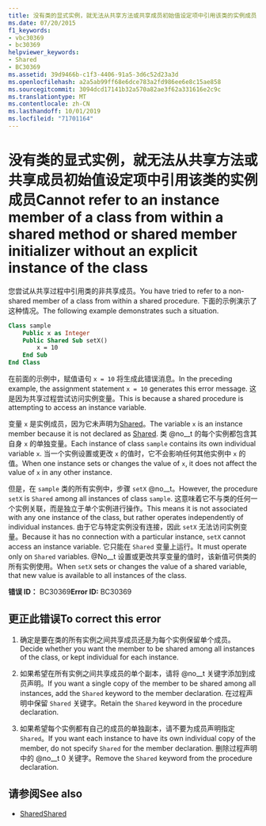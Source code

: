 ```yaml
---
title: 没有类的显式实例，就无法从共享方法或共享成员初始值设定项中引用该类的实例成员
ms.date: 07/20/2015
f1_keywords:
- vbc30369
- bc30369
helpviewer_keywords:
- Shared
- BC30369
ms.assetid: 39d9466b-c1f3-4406-91a5-3d6c52d23a3d
ms.openlocfilehash: a2a5ab99ff68e6dce783a2fd986ee6e8c15ae858
ms.sourcegitcommit: 3094dcd17141b32a570a82ae3f62a331616e2c9c
ms.translationtype: MT
ms.contentlocale: zh-CN
ms.lasthandoff: 10/01/2019
ms.locfileid: "71701164"
---
```

# <a name="cannot-refer-to-an-instance-member-of-a-class-from-within-a-shared-method-or-shared-member-initializer-without-an-explicit-instance-of-the-class"></a><span data-ttu-id="01f3d-102">没有类的显式实例，就无法从共享方法或共享成员初始值设定项中引用该类的实例成员</span><span class="sxs-lookup"><span data-stu-id="01f3d-102">Cannot refer to an instance member of a class from within a shared method or shared member initializer without an explicit instance of the class</span></span>
<span data-ttu-id="01f3d-103">您尝试从共享过程中引用类的非共享成员。</span><span class="sxs-lookup"><span data-stu-id="01f3d-103">You have tried to refer to a non-shared member of a class from within a shared procedure.</span></span> <span data-ttu-id="01f3d-104">下面的示例演示了这种情况。</span><span class="sxs-lookup"><span data-stu-id="01f3d-104">The following example demonstrates such a situation.</span></span>  
  
```vb  
Class sample  
    Public x as Integer  
    Public Shared Sub setX()  
        x = 10  
    End Sub  
End Class  
```  
  
 <span data-ttu-id="01f3d-105">在前面的示例中，赋值语句 `x = 10` 将生成此错误消息。</span><span class="sxs-lookup"><span data-stu-id="01f3d-105">In the preceding example, the assignment statement `x = 10` generates this error message.</span></span> <span data-ttu-id="01f3d-106">这是因为共享过程尝试访问实例变量。</span><span class="sxs-lookup"><span data-stu-id="01f3d-106">This is because a shared procedure is attempting to access an instance variable.</span></span>  
  
 <span data-ttu-id="01f3d-107">变量 `x` 是实例成员，因为它未声明为[Shared](../../../visual-basic/language-reference/modifiers/shared.md)。</span><span class="sxs-lookup"><span data-stu-id="01f3d-107">The variable `x` is an instance member because it is not declared as [Shared](../../../visual-basic/language-reference/modifiers/shared.md).</span></span> <span data-ttu-id="01f3d-108">类 @no__t 的每个实例都包含其自身 `x` 的单独变量。</span><span class="sxs-lookup"><span data-stu-id="01f3d-108">Each instance of class `sample` contains its own individual variable `x`.</span></span> <span data-ttu-id="01f3d-109">当一个实例设置或更改 `x` 的值时，它不会影响任何其他实例中 `x` 的值。</span><span class="sxs-lookup"><span data-stu-id="01f3d-109">When one instance sets or changes the value of `x`, it does not affect the value of `x` in any other instance.</span></span>  
  
 <span data-ttu-id="01f3d-110">但是，在 `sample` 类的所有实例中，步骤 `setX` @no__t。</span><span class="sxs-lookup"><span data-stu-id="01f3d-110">However, the procedure `setX` is `Shared` among all instances of class `sample`.</span></span> <span data-ttu-id="01f3d-111">这意味着它不与类的任何一个实例关联，而是独立于单个实例进行操作。</span><span class="sxs-lookup"><span data-stu-id="01f3d-111">This means it is not associated with any one instance of the class, but rather operates independently of individual instances.</span></span> <span data-ttu-id="01f3d-112">由于它与特定实例没有连接，因此 `setX` 无法访问实例变量。</span><span class="sxs-lookup"><span data-stu-id="01f3d-112">Because it has no connection with a particular instance, `setX` cannot access an instance variable.</span></span> <span data-ttu-id="01f3d-113">它只能在 `Shared` 变量上运行。</span><span class="sxs-lookup"><span data-stu-id="01f3d-113">It must operate only on `Shared` variables.</span></span> <span data-ttu-id="01f3d-114">@No__t 设置或更改共享变量的值时，该新值可供类的所有实例使用。</span><span class="sxs-lookup"><span data-stu-id="01f3d-114">When `setX` sets or changes the value of a shared variable, that new value is available to all instances of the class.</span></span>  
  
 <span data-ttu-id="01f3d-115">**错误 ID：** BC30369</span><span class="sxs-lookup"><span data-stu-id="01f3d-115">**Error ID:** BC30369</span></span>  
  
## <a name="to-correct-this-error"></a><span data-ttu-id="01f3d-116">更正此错误</span><span class="sxs-lookup"><span data-stu-id="01f3d-116">To correct this error</span></span>  
  
1. <span data-ttu-id="01f3d-117">确定是要在类的所有实例之间共享成员还是为每个实例保留单个成员。</span><span class="sxs-lookup"><span data-stu-id="01f3d-117">Decide whether you want the member to be shared among all instances of the class, or kept individual for each instance.</span></span>  
  
2. <span data-ttu-id="01f3d-118">如果希望在所有实例之间共享成员的单个副本，请将 @no__t 关键字添加到成员声明。</span><span class="sxs-lookup"><span data-stu-id="01f3d-118">If you want a single copy of the member to be shared among all instances, add the `Shared` keyword to the member declaration.</span></span> <span data-ttu-id="01f3d-119">在过程声明中保留 `Shared` 关键字。</span><span class="sxs-lookup"><span data-stu-id="01f3d-119">Retain the `Shared` keyword in the procedure declaration.</span></span>  
  
3. <span data-ttu-id="01f3d-120">如果希望每个实例都有自己的成员的单独副本，请不要为成员声明指定 `Shared`。</span><span class="sxs-lookup"><span data-stu-id="01f3d-120">If you want each instance to have its own individual copy of the member, do not specify `Shared` for the member declaration.</span></span> <span data-ttu-id="01f3d-121">删除过程声明中的 @no__t 0 关键字。</span><span class="sxs-lookup"><span data-stu-id="01f3d-121">Remove the `Shared` keyword from the procedure declaration.</span></span>  
  
## <a name="see-also"></a><span data-ttu-id="01f3d-122">请参阅</span><span class="sxs-lookup"><span data-stu-id="01f3d-122">See also</span></span>

- [<span data-ttu-id="01f3d-123">Shared</span><span class="sxs-lookup"><span data-stu-id="01f3d-123">Shared</span></span>](../../../visual-basic/language-reference/modifiers/shared.md)
